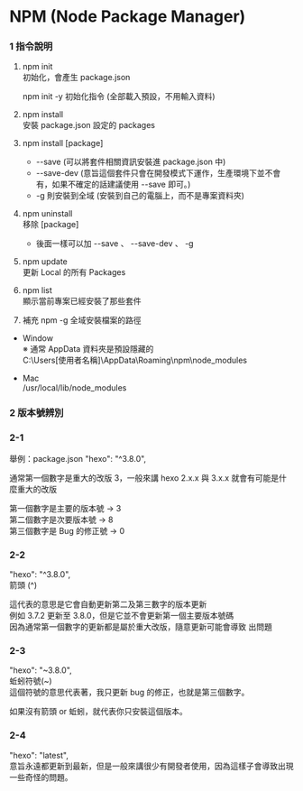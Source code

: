 # NPM (Node Package Manager)

### 1 指令說明

1. npm init  
   初始化，會產生 package.json
   
   npm init -y 
   初始化指令 (全部載入預設，不用輸入資料)
   
2. npm install  
   安裝 package.json 設定的 packages
   
3. npm install [package] 
   - --save (可以將套件相關資訊安裝進 package.json 中)
   - --save-dev (意旨這個套件只會在開發模式下運作，生產環境下並不會有，如果不確定的話建議使用 --save 即可。)
   - -g 則安裝到全域 (安裝到自己的電腦上，而不是專案資料夾)
    
4. npm uninstall   
   移除 [package] 
   - 後面一樣可以加 --save 、 --save-dev 、 -g
    
5. npm update  
   更新 Local 的所有 Packages
   
6. npm list   
    顯示當前專案已經安裝了那些套件
    
7. 補充 npm -g 全域安裝檔案的路徑  
- Window  
    ※ 通常 AppData 資料夾是預設隱藏的  
    C:\Users\[使用者名稱]\AppData\Roaming\npm\node_modules  

 - Mac  
    /usr/local/lib/node_modules  
   
   
   
### 2 版本號辨別

### 2-1
舉例：package.json
"hexo": "^3.8.0",

通常第一個數字是重大的改版 3，一般來講 hexo 2.x.x 與 3.x.x 就會有可能是什麼重大的改版  

第一個數字是主要的版本號 → 3  
第二個數字是次要版本號 → 8  
第三個數字是 Bug 的修正號 → 0  


### 2-2 
"hexo": "^3.8.0",  
箭頭 (^) 

這代表的意思是它會自動更新第二及第三數字的版本更新   
例如 3.7.2 更新至 3.8.0，但是它並不會更新第一個主要版本號碼  
因為通常第一個數字的更新都是屬於重大改版，隨意更新可能會導致 出問題


### 2-3  
"hexo": "~3.8.0",   
蚯蚓符號(~)  
這個符號的意思代表著，我只更新 bug 的修正，也就是第三個數字。

如果沒有箭頭 or 蚯蚓，就代表你只安裝這個版本。  

### 2-4  
"hexo": "latest",  
意旨永遠都更新到最新，但是一般來講很少有開發者使用，因為這樣子會導致出現一些奇怪的問題。 
